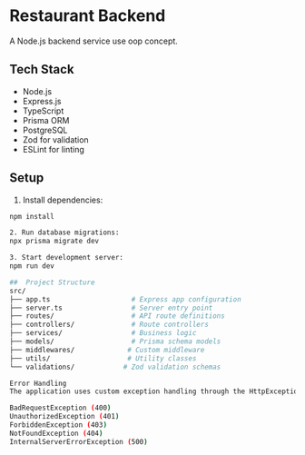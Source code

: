 # Restaurant Backend

A Node.js backend service use oop concept.

## Tech Stack

- Node.js
- Express.js
- TypeScript
- Prisma ORM
- PostgreSQL
- Zod for validation
- ESLint for linting

## Setup

1. Install dependencies:

```bash
npm install

2. Run database migrations:
npx prisma migrate dev

3. Start development server:
npm run dev

##  Project Structure
src/
├── app.ts                    # Express app configuration
├── server.ts                 # Server entry point
├── routes/                   # API route definitions
├── controllers/              # Route controllers
├── services/                 # Business logic
├── models/                   # Prisma schema models
├── middlewares/             # Custom middleware
├── utils/                   # Utility classes
└── validations/            # Zod validation schemas

Error Handling
The application uses custom exception handling through the HttpException class with specific error types like:

BadRequestException (400)
UnauthorizedException (401)
ForbiddenException (403)
NotFoundException (404)
InternalServerErrorException (500)
```
